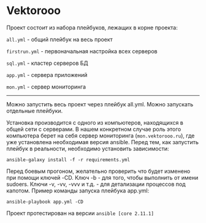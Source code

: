 # Vektorooo

Проект состоит из набора плейбуков, лежащих в корне проекта:

`all.yml` - общий плейбук на весь проект

`firstrun.yml` - первоначальная настройка всех серверов

`sql.yml` - кластер серверов БД

`app.yml` - сервера приложений

`mon.yml` - сервер мониторинга

---

Можно запустить весь проект через плейбук all.yml. Можно запускать отдельные плейбуки.

Установка производится с одного из компьютеров, находящихся в общей сети с серверами. В нашем конкретном случае роль этого компьютера берет на себя сервер мониторинга (`mon.vektorooo.ru`), где уже установлена необходимая версия ansible.
Перед тем, как запустить плейбук в реальности, необходимо установить зависимости:

`ansible-galaxy install -f -r requirements.yml`

Перед боевым прогоном, желательно проверить что будет изменено при помощи ключей -CD. Ключ -b - для того, чтобы выполнить от имени sudoers. Ключи -v, -vv, -vvv и т.д. - для детализации процессов под капотом. Пример команды запуска плейбука app.yml:

`ansible-playbook app.yml -CD`

Проект протестирован на версии `ansible [core 2.11.1]`
